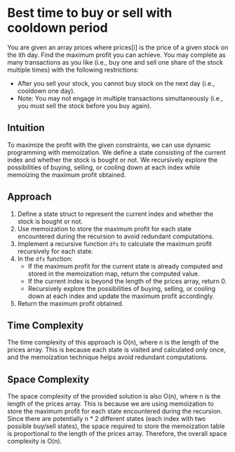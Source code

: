 # Best time to buy or sell with cooldown period
You are given an array prices where prices[i] is the price of a given stock on the ith day. Find the maximum profit you can achieve. You may complete as many transactions as you like (i.e., buy one and sell one share of the stock multiple times) with the following restrictions:
- After you sell your stock, you cannot buy stock on the next day (i.e., cooldown one day).
- Note: You may not engage in multiple transactions simultaneously (i.e., you must sell the stock before you buy again).

## Intuition
To maximize the profit with the given constraints, we can use dynamic programming with memoization. We define a state consisting of the current index and whether the stock is bought or not. We recursively explore the possibilities of buying, selling, or cooling down at each index while memoizing the maximum profit obtained.

## Approach
1. Define a state struct to represent the current index and whether the stock is bought or not.
2. Use memoization to store the maximum profit for each state encountered during the recursion to avoid redundant computations.
3. Implement a recursive function `dfs` to calculate the maximum profit recursively for each state.
4. In the `dfs` function:
   - If the maximum profit for the current state is already computed and stored in the memoization map, return the computed value.
   - If the current index is beyond the length of the prices array, return 0.
   - Recursively explore the possibilities of buying, selling, or cooling down at each index and update the maximum profit accordingly.
5. Return the maximum profit obtained.

## Time Complexity
The time complexity of this approach is O(n), where n is the length of the prices array. This is because each state is visited and calculated only once, and the memoization technique helps avoid redundant computations.

## Space Complexity
The space complexity of the provided solution is also O(n), where n is the length of the prices array. This is because we are using memoization to store the maximum profit for each state encountered during the recursion. Since there are potentially n * 2 different states (each index with two possible buy/sell states), the space required to store the memoization table is proportional to the length of the prices array. Therefore, the overall space complexity is O(n).
